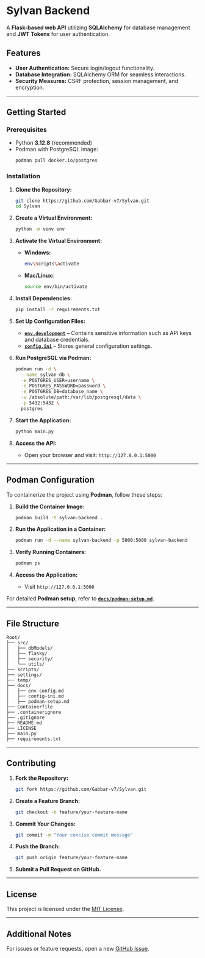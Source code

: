 # Sylvan Backend

A **Flask-based web API** utilizing **SQLAlchemy** for database management and **JWT Tokens** for user authentication.

## Features

- **User Authentication:** Secure login/logout functionality.
- **Database Integration:** SQLAlchemy ORM for seamless interactions.
- **Security Measures:** CSRF protection, session management, and encryption.

---

## Getting Started

### Prerequisites

- Python **3.12.8** (recommended)
- Podman with PostgreSQL image:
  ```bash
  podman pull docker.io/postgres
  ```

### Installation

1. **Clone the Repository:**

   ```bash
   git clone https://github.com/Gabbar-v7/Sylvan.git
   cd Sylvan
   ```

2. **Create a Virtual Environment:**

   ```bash
   python -m venv env
   ```

3. **Activate the Virtual Environment:**

   - **Windows:**
     ```bash
     env\Scripts\activate
     ```
   - **Mac/Linux:**
     ```bash
     source env/bin/activate
     ```

4. **Install Dependencies:**

   ```bash
   pip install -r requirements.txt
   ```

5. **Set Up Configuration Files:**

   - **[`env.development`](docs/env-config.md)** – Contains sensitive information such as API keys and database credentials.
   - **[`config.ini`](docs/ini-config.md)** – Stores general configuration settings.

6. **Run PostgreSQL via Podman:**

   ```bash
   podman run -d \
     --name sylvan-db \
     -e POSTGRES_USER=username \
     -e POSTGRES_PASSWORD=password \
     -e POSTGRES_DB=database_name \
     -v /absolute/path:/var/lib/postgresql/data \
     -p 5432:5432 \
     postgres
   ```

7. **Start the Application:**

   ```bash
   python main.py
   ```

8. **Access the API:**
   - Open your browser and visit: `http://127.0.0.1:5000`

---

## Podman Configuration

To containerize the project using **Podman**, follow these steps:

1. **Build the Container Image:**

   ```bash
   podman build -t sylvan-backend .
   ```

2. **Run the Application in a Container:**

   ```bash
   podman run -d --name sylvan-backend -p 5000:5000 sylvan-backend
   ```

3. **Verify Running Containers:**

   ```bash
   podman ps
   ```

4. **Access the Application:**
   - Visit `http://127.0.0.1:5000`

For detailed **Podman setup**, refer to **[`docs/podman-setup.md`](docs/podman-setup.md)**.

---

## File Structure

```
Root/
├── src/
│   ├── dbModels/
│   ├── flasky/
│   ├── security/
│   └── utils/
├── scripts/
├── settings/
├── temp/
├── docs/
│   ├── env-config.md
│   ├── config-ini.md
│   ├── podman-setup.md
├── Containerfile
├── .containerignore
├── .gitignore
├── README.md
├── LICENSE
├── main.py
├── requirements.txt
```

---

## Contributing

1. **Fork the Repository:**

   ```bash
   git fork https://github.com/Gabbar-v7/Sylvan.git
   ```

2. **Create a Feature Branch:**

   ```bash
   git checkout -b feature/your-feature-name
   ```

3. **Commit Your Changes:**

   ```bash
   git commit -m "Your concise commit message"
   ```

4. **Push the Branch:**

   ```bash
   git push origin feature/your-feature-name
   ```

5. **Submit a Pull Request on GitHub.**

---

## License

This project is licensed under the [MIT License](LICENSE).

---

## Additional Notes

For issues or feature requests, open a new [GitHub Issue](https://github.com/Gabbar-v7/Sylvan/issues).
